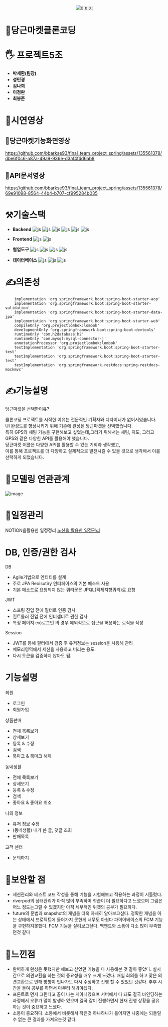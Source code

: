 <p align="center">
  <img src="https://github.com/knh1766/study-dto/assets/135561378/0e9c88bc-ec01-4ac3-85f1-d700ea3a427e" alt="이미지">
</p>

# 🥕당근마켓클론코딩

# 🖐 프로젝트5조

* **박세환(팀장)**
* **성민경**
* **김나희**
* **이정완**
* **최봉준**

# 📌시연영상

## 🥕당근마켓기능화면영상

https://github.com/bbarkse93/final_team_project_spring/assets/135561378/dbe6f0c6-a87a-49a9-936e-d3af4f4d6ab8

## 📝API문서영상

https://github.com/bbarkse93/final_team_project_spring/assets/135561378/69e91098-8564-44b4-b707-cf995284b035

# ⚒️기술스택

- **Backend**
  ![js](https://img.shields.io/badge/spring-6DB33F?style=for-the-badge&logo=spring&logoColor=white)
  ![js](https://img.shields.io/badge/springboot-6DB33F?style=for-the-badge&logo=springboot&logoColor=white)
  ![js](https://img.shields.io/badge/restdoc-6DB33F?style=for-the-badge&logo=&logoColor&logoColor=white)
  ![js](https://img.shields.io/badge/JPA-6DB33F?style=for-the-badge&logo=&logoColor&logoColor=white)
  ![js](https://img.shields.io/badge/postman-FF6C37?style=for-the-badge&logo=postman&logoColor=white)
  ![js](https://img.shields.io/badge/junit-25A162?style=for-the-badge&logo=junit5&logoColor&logoColor=white)


- **Frontend**
  ![js](https://img.shields.io/badge/flutter-F7DF1E?style=for-the-badge&logo=flutter&logoColor=white)
  ![js](https://img.shields.io/badge/dart-0175C2?style=for-the-badge&logo=dart&logoColor=white)


- **협업도구**
  ![js](https://img.shields.io/badge/git-FC6D26?style=for-the-badge&logo=git&logoColor=white)
  ![js](https://img.shields.io/badge/github-181717?style=for-the-badge&logo=github&logoColor=white)
  ![js](https://img.shields.io/badge/slack-4A154B?style=for-the-badge&logo=slack&logoColor=white)
  ![js](https://img.shields.io/badge/notion-181717?style=for-the-badge&logo=notion&logoColor=white)

- **데이터베이스**
  ![js](https://img.shields.io/badge/H2-685EA9?style=for-the-badge&logo=hugo&logoColor=white)
  ![js](https://img.shields.io/badge/mysql-4479A1?style=for-the-badge&logo=mysql&logoColor=white)
  ![js](https://img.shields.io/badge/firestore-C8332D?style=for-the-badge&logo=fireship&logoColor=white)

# ✍의존성

``` implementation group: 'com.auth0', name: 'java-jwt', version: '4.4.0'
    implementation 'org.springframework.boot:spring-boot-starter-aop'
    implementation 'org.springframework.boot:spring-boot-starter-validation'
    implementation 'org.springframework.boot:spring-boot-starter-data-jpa'
    implementation 'org.springframework.boot:spring-boot-starter-web'
    compileOnly 'org.projectlombok:lombok'
    developmentOnly 'org.springframework.boot:spring-boot-devtools'
    runtimeOnly 'com.h2database:h2'
    runtimeOnly 'com.mysql:mysql-connector-j'
    annotationProcessor 'org.projectlombok:lombok'
    testImplementation 'org.springframework.boot:spring-boot-starter-test'
    testImplementation 'org.springframework.boot:spring-boot-starter-test'
    testImplementation 'org.springframework.restdocs:spring-restdocs-mockmvc'
```

# ✍기능설명

당근마켓을 선택한이유?
</hr>
클론코딩 프로젝트를 시작한 이유는 전문적인 기획자와 디자이너가 없어서였습니다. <br/>UI 완성도를 향상시키기 위해 기존에 완성된 당근마켓을 선택했습니다. <br/>특히 GPS와 채팅 기능을 구현해보고 싶었는데,그러기 위해서는 채팅, 지도, 그리고 GPS와 같은 다양한 API를 활용해야 했습니다. <br/> 
당근마켓 어플은 다양한 API를 활용할 수 있는 기회라 생각했고, <br/>이를 통해 프로젝트를 더 다양하고 실제적으로 발전시킬 수 있을 것으로 생각해서 이를 선택하게 되었습니다.

# 📄모델링 연관관계

![image](https://github.com/bbarkse93/final_team_project_spring/assets/135561378/49ca4593-614a-4e08-b51f-03582f3e7e89)

# 📆일정관리

NOTION을활용한 일정정리
[노션을 활용한 일정관리](https://paper-danthus-c42.notion.site/f473120179164f3a98cfe8353d668450?v=1266b3496a8142b898bdf4cb8f3311ce&pvs=4, "노션을 활용한 일정관리")

# DB, 인증/권한 검사

DB
* Agile기법으로 엔티티를 설계
* 주로 JPA Reoisutiry 인터페이스의 기본 메소드 사용
* 기본 메소드로 요청되지 않는 쿼리문은 JPQL(객체지향쿼리)로 요청

JWT
* 스프링 진입 전에 필터로 인증 검사
* 컨트롤러 진입 전에 인터셉터로 권한 검사
* 특정 페이지 ex)로그인 의 경우 예외적으로 접근을 허용하는 로직을 작성

Session
* JWT를 통해 필터에서 검증 후 유저정보는 session을 사용해 관리
* 메모리영역에서 세션을 사용하고 버리는 용도.
* 다시 토큰을 검증하지 않아도 됨.

# 기능설명

회원
* 로그인
* 회원가입

상품판매
* 전체 목록보기
* 상세보기
* 등록 & 수정
* 검색
* 북마크 & 북마크 해제

동네생활
* 전체 목록보기
* 상세보기
* 등록 & 수정
* 검색
* 좋아요 & 좋아요 취소

나의 정보
* 유저 정보 수정
* (동네생활) 내가 쓴 글, 댓글 조회
* 판매목록

고객 센터
* 문의하기

# 🔶보완할 점

* 세션관리와 테스트 코드 작성을 통해 기능을 시험해보고 적용하는 과정이 서툴렀다.
* riverpod의 상태관리가 아직 많이 부족하며 학습이 더 필요하다고 느꼈으며 그림은 어느 정도는그릴 수 있겠지만
  아직 세부적인 위젯의 공부가 필요하다.
* future의 문법과 snapshot의 개념을 더욱 자세히 알아보고싶다.
  정확한 개념을 아는 상태에서 프로젝트에 들어가지 못한게 너무도 아쉽다
  파이어베이스의 FCM 기능을 구현하지못했다. FCM 기능을 살려보고싶다.
  백엔드와 소통이 다소 많이 부족했던것 같다

# 🔶느낀점

* 완벽하게 완성은 못했지만 해보고 싶었던 기능을 다 사용해본 것 같아 좋았다.
  실시간으로 의견교환을 하는 것의 중요성을 매우 크게 느꼈다.
  매일 회의를 하고 잦은 의견교환으로 인해 방향이 엇나가도 다시 수정하고 진행 할 수 있었던 것같다.
  추후 시간을 들여 공부를 하면서 마무리 해봐야겠다.
* 프론트로 먼저 그린다고 끝이 나는 게아니였으며 서버에서 다 돼도 결국 바인딩하는 과정에서 오류가 많이 발생하
  였으며 결국 같이 진행하면서 현재 진행 상황을 공유하는 것이 중요하고 느꼈다.
* 소통이 중요하다.
  소통에서 비롯해서 작은것 하나하나가 틀어지면 나중에는 되돌릴수 없는 큰 결과를 가져오는것 같다.
